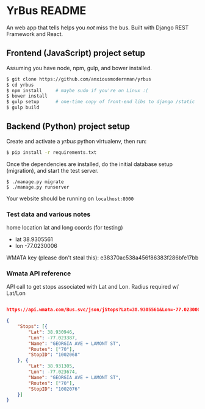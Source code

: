 # YrBus README

An web app that tells helps you _not_ miss the bus. Built with Django REST Framework and React.

## Frontend (JavaScript) project setup

Assuming you have node, npm, gulp, and bower installed.

```bash
$ git clone https://github.com/anxiousmodernman/yrbus
$ cd yrbus
$ npm install     # maybe sudo if you're on Linux :(
$ bower install
$ gulp setup      # one-time copy of front-end libs to django /static
$ gulp build
```

## Backend (Python) project setup

Create and activate a *yrbus* python virtualenv, then run:

```bash
$ pip install -r requirements.txt
```

Once the dependencies are installed, do the initial database setup (migration), and start the test server.

```
$ ./manage.py migrate
$ ./manage.py runserver
```

Your website should be running on `localhost:8000`

### Test data and various notes
home location lat and long coords (for testing)
* lat 38.9305561
* lon -77.0230006


WMATA key (please don't steal this):
e38370ac538a456f86383f286bfe17bb

### Wmata API reference
API call to get stops associated with Lat and Lon. Radius required w/ Lat/Lon

```json

https://api.wmata.com/Bus.svc/json/jStops?Lat=38.9305561&Lon=-77.0230006&Radius=100&api_key=e38370ac538a456f86383f286bfe17bb

{
    "Stops": [{
        "Lat": 38.930946,
        "Lon": -77.023387,
        "Name": "GEORGIA AVE + LAMONT ST",
        "Routes": ["70"],
        "StopID": "1002068"
    }, {
        "Lat": 38.931305,
        "Lon": -77.023674,
        "Name": "GEORGIA AVE + LAMONT ST",
        "Routes": ["70"],
        "StopID": "1002076"
    }]
}
```





